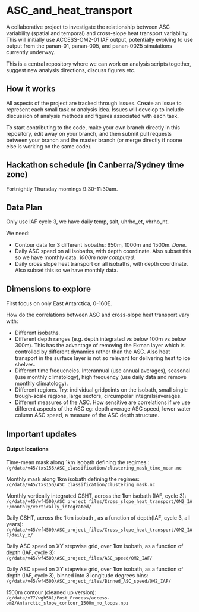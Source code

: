 # ASC_and_heat_transport

A collaborative project to investigate the relationship between ASC variability (spatial and temporal) and cross-slope heat transport variability. This will initially use ACCESS-OM2-01 IAF output, potentially evolving to use output from the panan-01, panan-005, and panan-0025 simulations currently underway.

This is a central repository where we can work on analysis scripts together, suggest new analysis directions, discuss figures etc.

## How it works
All aspects of the project are tracked through issues. Create an issue to represent each small task or analysis idea. Issues will develop to include discussion of analysis methods and figures associated with each task.

To start contributing to the code, make your own branch directly in this repository, edit away on your branch, and then submit pull requests between your branch and the master branch (or merge directly if noone else is working on the same code).

## Hackathon schedule (in Canberra/Sydney time zone)

Fortnightly Thursday mornings 9:30-11:30am.

## Data Plan

Only use IAF cycle 3, we have daily temp, salt, uhrho_et, vhrho_nt.

We need:
* Contour data for 3 different isobaths: 650m, 1000m and 1500m. _Done._
* Daily ASC speed on all isobaths, with depth coordinate. Also subset this so we have monthly data. _1000m now computed._
* Daily cross slope heat transport on all isobaths, with depth coordinate. Also subset this so we have monthly data.

## Dimensions to explore

First focus on only East Antarctica, 0-160E.

How do the correlations between ASC and cross-slope heat transport vary with:
* Different isobaths.
* Different depth ranges (e.g. depth integrated vs below 100m vs below 300m). This has the advantage of removing the Ekman layer which is controlled by different dynamics rather than the ASC. Also heat transport in the surface layer is not so relevant for delivering heat to ice shelves.
* Different time frequencies. Interannual (use annual averages), seasonal (use monthly climatology), high frequency (use daily data and remove monthly climatology).
* Different regions. Try: individual gridpoints on the isobath, small single trough-scale regions, large sectors, circumpolar integrals/averages.
* Different measures of the ASC. How sensitive are correlations if we use different aspects of the ASC eg: depth average ASC speed, lower water column ASC speed, a measure of the ASC depth structure.

## Important updates

#### Output locations
Time-mean mask along 1km isobath defining the regimes : `/g/data/v45/txs156/ASC_classification/clustering_mask_time_mean.nc`

Monthly mask along 1km isobath defining the regimes: `/g/data/v45/txs156/ASC_classification/clustering_mask.nc`

Monthly vertically integrated CSHT, across the 1km isobath (IAF, cycle 3): `/g/data/v45/wf4500/ASC_project_files/Cross_slope_heat_transport/OM2_IAF/monthly/vertically_integrated/` 

Daily CSHT, across the 1km isobath , as a function of depth(IAF, cycle 3, all years): `/g/data/v45/wf4500/ASC_project_files/Cross_slope_heat_transport/OM2_IAF/daily_z/`

Daily ASC speed on XY stepwise grid, over 1km isobath, as a function of depth (IAF, cycle 3): `/g/data/v45/wf4500/ASC_project_files/ASC_speed/OM2_IAF/`

Daily ASC speed on XY stepwise grid, over 1km isobath, as a function of depth (IAF, cycle 3), binned into 3 longitude degrees bins: 
`/g/data/v45/wf4500/ASC_project_files/Binned_ASC_speed/OM2_IAF/`

1500m contour (cleaned up version):
`/g/data/x77/wgh581/Post_Process/access-om2/Antarctic_slope_contour_1500m_no_loops.npz`
